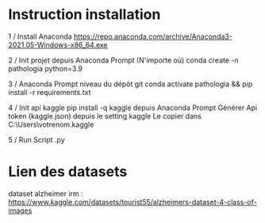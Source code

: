 # Instruction installation 

1 / Install Anaconda
https://repo.anaconda.com/archive/Anaconda3-2021.05-Windows-x86_64.exe

2 / Init projet depuis Anaconda Prompt (N'importe où)
conda create -n pathologia python=3.9

3 / Anaconda Prompt niveau du dépôt git 
conda activate pathologia && pip install -r requirements.txt

4 / Init api kaggle
pip install -q kaggle depuis Anaconda Prompt
Générer Api token (kaggle.json) depuis le setting kaggle
Le copier dans C:\Users\votrenom\.kaggle

5 / Run Script .py


# Lien des datasets

dataset alzheimer irm : https://www.kaggle.com/datasets/tourist55/alzheimers-dataset-4-class-of-images

